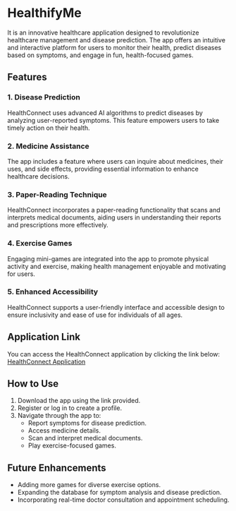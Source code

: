 # HealthifyMe

 It is an innovative healthcare application designed to revolutionize healthcare management and disease prediction. The app offers an intuitive and interactive platform for users to monitor their health, predict diseases based on symptoms, and engage in fun, health-focused games.

## Features

### 1. **Disease Prediction**
HealthConnect uses advanced AI algorithms to predict diseases by analyzing user-reported symptoms. This feature empowers users to take timely action on their health.

### 2. **Medicine Assistance**
The app includes a feature where users can inquire about medicines, their uses, and side effects, providing essential information to enhance healthcare decisions.

### 3. **Paper-Reading Technique**
HealthConnect incorporates a paper-reading functionality that scans and interprets medical documents, aiding users in understanding their reports and prescriptions more effectively.

### 4. **Exercise Games**
Engaging mini-games are integrated into the app to promote physical activity and exercise, making health management enjoyable and motivating for users.

### 5. **Enhanced Accessibility**
HealthConnect supports a user-friendly interface and accessible design to ensure inclusivity and ease of use for individuals of all ages.

## Application Link
You can access the HealthConnect application by clicking the link below:
[HealthConnect Application](https://kzmh3zqdqh7h8zpbv5gj.lite.vusercontent.net/)

## How to Use
1. Download the app using the link provided.
2. Register or log in to create a profile.
3. Navigate through the app to:
   - Report symptoms for disease prediction.
   - Access medicine details.
   - Scan and interpret medical documents.
   - Play exercise-focused games.

## Future Enhancements
- Adding more games for diverse exercise options.
- Expanding the database for symptom analysis and disease prediction.
- Incorporating real-time doctor consultation and appointment scheduling.
